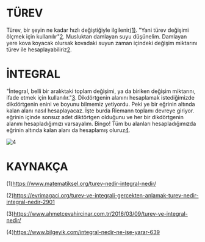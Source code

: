 # TÜREV

Türev, bir şeyin ne kadar hızlı değiştiğiyle ilgilenir[(1)](https://www.matematiksel.org/turev-nedir-integral-nedir/). "Yani türev değişimi ölçmek için kullanılır"[2](https://evrimagaci.org/turev-ve-integrali-gercekten-anlamak-turev-nedir-integral-nedir-2901).
Musluktan damlayan suyu düşünelim. Damlayan yere kova koyacak olursak kovadaki suyun zaman içindeki değişim miktarını türev ile hesaplayabiliriz[2](https://evrimagaci.org/turev-ve-integrali-gercekten-anlamak-turev-nedir-integral-nedir-2901).

# İNTEGRAL

"İntegral, belli bir aralıktaki toplam değişimi, ya da biriken değişim miktarını, ifade etmek için kullanılır."[3](https://www.ahmetcevahircinar.com.tr/2016/03/09/turev-ve-integral-nedir/).
Dikdörtgenin alanını hesaplamak istediğimizde dikdörtgenin enini ve boyunu bilmemiz yetiyordu. Peki ye bir eğrinin altında kalan alanı nasıl hesaplayacaz. İşte burda Riemann toplamı devreye giriyor.
eğrinin içinde sonsuz adet diktörtgen olduğunu ve her bir dikdörtgenin alanını hesapladığımızı varsayalım. Bingo! Tüm bu alanları hesapladığımızda eğrinin altında kalan alanı da hesaplamış oluruz[4](https://www.bilgeyik.com/integral-nedir-ne-ise-yarar-639).

![4](https://img.bilgeyik.com//2020/mart/7/fast/674_riemann.gif)

# KAYNAKÇA

(1)https://www.matematiksel.org/turev-nedir-integral-nedir/

(2)https://evrimagaci.org/turev-ve-integrali-gercekten-anlamak-turev-nedir-integral-nedir-2901

(3)https://www.ahmetcevahircinar.com.tr/2016/03/09/turev-ve-integral-nedir/

(4)https://www.bilgeyik.com/integral-nedir-ne-ise-yarar-639
